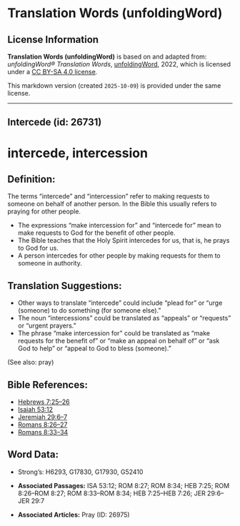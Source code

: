# Translation Words (unfoldingWord)

## License Information

**Translation Words (unfoldingWord)** is based on and adapted from: _unfoldingWord® Translation Words_, [unfoldingWord](https://unfoldingword.org/utw), 2022, which is licensed under a [CC BY-SA 4.0 license](https://creativecommons.org/licenses/by-sa/4.0/legalcode.en).

This markdown version (created `2025-10-09`) is provided under the same license.



--------------------------------

## Intercede (id: 26731)

intercede, intercession
=======================

Definition:
-----------

The terms “intercede” and “intercession” refer to making requests to someone on behalf of another person. In the Bible this usually refers to praying for other people.

* The expressions “make intercession for” and “intercede for” mean to make requests to God for the benefit of other people.
* The Bible teaches that the Holy Spirit intercedes for us, that is, he prays to God for us.
* A person intercedes for other people by making requests for them to someone in authority.

Translation Suggestions:
------------------------

* Other ways to translate “intercede” could include “plead for” or “urge (someone) to do something (for someone else).”
* The noun “intercessions” could be translated as “appeals” or “requests” or “urgent prayers.”
* The phrase “make intercession for” could be translated as “make requests for the benefit of” or “make an appeal on behalf of” or “ask God to help” or “appeal to God to bless (someone).”

(See also: pray)

Bible References:
-----------------

* [Hebrews 7:25–26](https://ref.ly/Heb7:25-Heb7:26)
* [Isaiah 53:12](https://ref.ly/Isa53:12)
* [Jeremiah 29:6–7](https://ref.ly/Jer29:6-Jer29:7)
* [Romans 8:26–27](https://ref.ly/Rom8:26-Rom8:27)
* [Romans 8:33–34](https://ref.ly/Rom8:33-Rom8:34)

Word Data:
----------

* Strong’s: H6293, G17830, G17930, G52410

* **Associated Passages:** ISA 53:12; ROM 8:27; ROM 8:34; HEB 7:25; ROM 8:26–ROM 8:27; ROM 8:33–ROM 8:34; HEB 7:25–HEB 7:26; JER 29:6–JER 29:7
* **Associated Articles:** Pray (ID: 26975)

